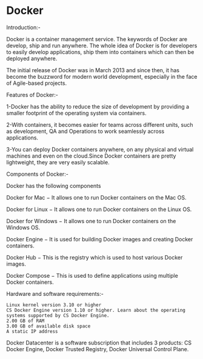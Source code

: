 #                                             Docker

Introduction:-

Docker is a container management service. The keywords of Docker are develop, ship and run anywhere. The whole idea of Docker is for developers to easily develop applications, ship them into containers which can then be deployed anywhere.

The initial release of Docker was in March 2013 and since then, it has become the buzzword for modern world development, especially in the face of Agile-based projects.

Features of Docker:-

1-Docker has the ability to reduce the size of development by providing a smaller footprint of the operating system via containers.

2-With containers, it becomes easier for teams across different units, such as development, QA and Operations to work seamlessly across applications.

3-You can deploy Docker containers anywhere, on any physical and virtual machines and even on the cloud.Since Docker containers are pretty lightweight, they are very easily scalable.


Components of Docker:-

Docker has the following components

 Docker for Mac − It allows one to run Docker containers on the Mac OS.

 Docker for Linux − It allows one to run Docker containers on the Linux OS.
 
 Docker for Windows − It allows one to run Docker containers on the Windows OS.

 Docker Engine − It is used for building Docker images and creating Docker containers.

 Docker Hub − This is the registry which is used to host various Docker images.

 Docker Compose − This is used to define applications using multiple Docker containers.

 Hardware and software requirements:-
 
    Linux kernel version 3.10 or higher
    CS Docker Engine version 1.10 or higher. Learn about the operating systems supported by CS Docker Engine.
    2.00 GB of RAM
    3.00 GB of available disk space
    A static IP address

Docker Datacenter is a software subscription that includes 3 products:
 CS Docker Engine,
 Docker Trusted Registry,
 Docker Universal Control Plane.

 
 

 
